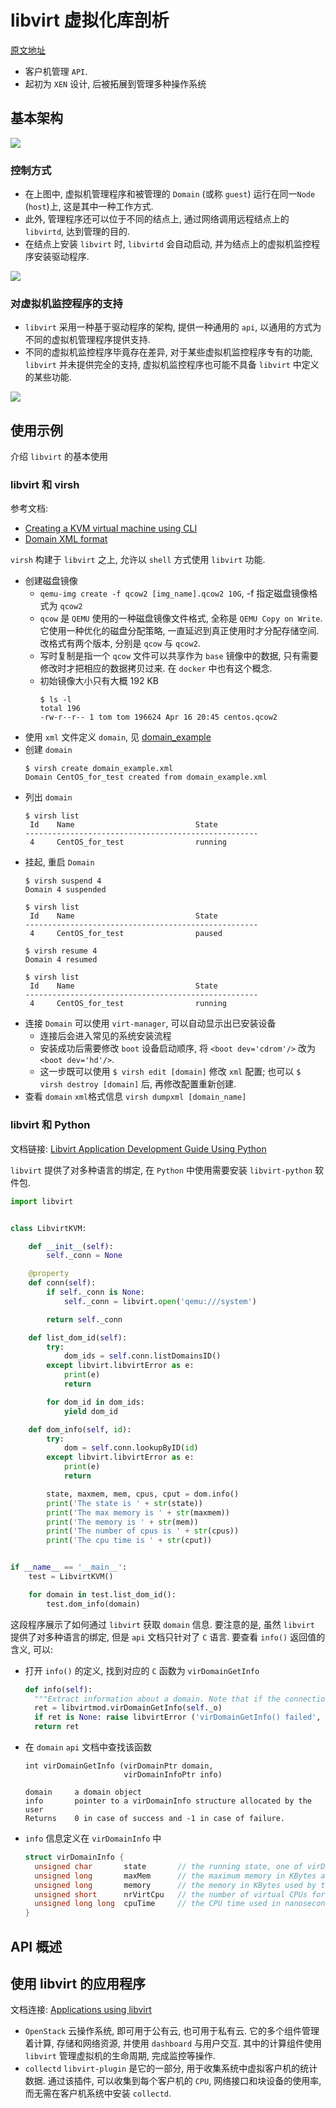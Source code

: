 # libvirt 虚拟化库剖析
[原文地址](https://www.ibm.com/developerworks/cn/linux/l-libvirt/)

- 客户机管理 `API`.
- 起初为 `XEN` 设计,  后被拓展到管理多种操作系统

## 基本架构
![](https://www.ibm.com/developerworks/cn/linux/l-libvirt/figure1.gif)

### 控制方式
- 在上图中, 虚拟机管理程序和被管理的 `Domain` (或称 `guest`) 运行在同一`Node` (`host`)上, 这是其中一种工作方式.
- 此外, 管理程序还可以位于不同的结点上, 通过网络调用远程结点上的 `libvirtd`, 达到管理的目的.
- 在结点上安装 `libvirt` 时, `libvirtd` 会自动启动, 并为结点上的虚拟机监控程序安装驱动程序.

![](https://www.ibm.com/developerworks/cn/linux/l-libvirt/figure2.gif)

### 对虚拟机监控程序的支持
- `libvirt` 采用一种基于驱动程序的架构, 提供一种通用的 `api`, 以通用的方式为不同的虚拟机管理程序提供支持.
- 不同的虚拟机监控程序毕竟存在差异, 对于某些虚拟机监控程序专有的功能, `libvirt` 并未提供完全的支持, 虚拟机监控程序也可能不具备 `libvirt` 中定义的某些功能.

![](https://www.ibm.com/developerworks/cn/linux/l-libvirt/figure3.gif)

## 使用示例
介绍 `libvirt` 的基本使用
### libvirt 和 virsh
参考文档:
- [Creating a KVM virtual machine using CLI](https://www.rivy.org/2013/02/creating-a-kvm-virtual-machine/)
- [Domain XML format](https://libvirt.org/formatdomain.html)

`virsh` 构建于 `libvirt` 之上, 允许以 `shell` 方式使用 `libvirt` 功能.

- 创建磁盘镜像
  - `qemu-img create -f qcow2 [img_name].qcow2 10G`, -f 指定磁盘镜像格式为 `qcow2`
  - `qcow` 是 `QEMU` 使用的一种磁盘镜像文件格式, 全称是 `QEMU Copy on Write`. 它使用一种优化的磁盘分配策略, 一直延迟到真正使用时才分配存储空间. 改格式有两个版本, 分别是 `qcow` 与 `qcow2`.
  - 写时复制是指一个 `qcow` 文件可以共享作为 `base` 镜像中的数据, 只有需要修改时才把相应的数据拷贝过来. 在 `docker` 中也有这个概念.
  - 初始镜像大小只有大概 192 KB
    ```
    $ ls -l
    total 196
    -rw-r--r-- 1 tom tom 196624 Apr 16 20:45 centos.qcow2
    ```
- 使用 `xml` 文件定义 `domain`, 见 [domain_example](./domain_example.xml)
- 创建 `domain`
  ```
  $ virsh create domain_example.xml
  Domain CentOS_for_test created from domain_example.xml
  ```
- 列出 `domain`
  ```
  $ virsh list
   Id    Name                           State
  ----------------------------------------------------
   4     CentOS_for_test                running
  ```
- 挂起, 重启 `Domain`
  ```
  $ virsh suspend 4
  Domain 4 suspended

  $ virsh list
   Id    Name                           State
  ----------------------------------------------------
   4     CentOS_for_test                paused

  $ virsh resume 4
  Domain 4 resumed

  $ virsh list
   Id    Name                           State
  ----------------------------------------------------
   4     CentOS_for_test                running
  ```
- 连接 `Domain` 可以使用 `virt-manager`, 可以自动显示出已安装设备
  - 连接后会进入常见的系统安装流程
  - 安装成功后需要修改 `boot` 设备启动顺序, 将 `<boot dev='cdrom'/>` 改为 `<boot dev='hd'/>`.
  - 这一步既可以使用 `$ virsh edit [domain]` 修改 `xml` 配置; 也可以 `$ virsh destroy [domain]` 后, 再修改配置重新创建.
- 查看 `domain` `xml`格式信息  `virsh dumpxml [domain_name]`

### libvirt 和 Python
文档链接: [Libvirt Application Development Guide Using Python](https://libvirt.org/docs/libvirt-appdev-guide-python/en-US/html/)

`libvirt` 提供了对多种语言的绑定, 在 `Python` 中使用需要安装 `libvirt-python` 软件包.

```Python
import libvirt


class LibvirtKVM:

    def __init__(self):
        self._conn = None

    @property
    def conn(self):
        if self._conn is None:
            self._conn = libvirt.open('qemu:///system')

        return self._conn

    def list_dom_id(self):
        try:
            dom_ids = self.conn.listDomainsID()
        except libvirt.libvirtError as e:
            print(e)
            return

        for dom_id in dom_ids:
            yield dom_id

    def dom_info(self, id):
        try:
            dom = self.conn.lookupByID(id)
        except libvirt.libvirtError as e:
            print(e)
            return

        state, maxmem, mem, cpus, cput = dom.info()
        print('The state is ' + str(state))
        print('The max memory is ' + str(maxmem))
        print('The memory is ' + str(mem))
        print('The number of cpus is ' + str(cpus))
        print('The cpu time is ' + str(cput))


if __name__ == '__main__':
    test = LibvirtKVM()

    for domain in test.list_dom_id():
        test.dom_info(domain)
```

这段程序展示了如何通过 `libvirt` 获取 `domain` 信息. 要注意的是, 虽然 `libvirt` 提供了对多种语言的绑定, 但是 `api` 文档只针对了 `C` 语言. 要查看 `info()` 返回值的含义, 可以:
- 打开 `info()` 的定义, 找到对应的 `C` 函数为 `virDomainGetInfo`
  ```python
  def info(self):
    """Extract information about a domain. Note that if the connection used to get the domain is limited only a partial set of the information can be extracted. """
    ret = libvirtmod.virDomainGetInfo(self._o)
    if ret is None: raise libvirtError ('virDomainGetInfo() failed', dom=self)
    return ret
  ```
- 在 `domain` `api` 文档中查找该函数
  ```
  int virDomainGetInfo (virDomainPtr domain,
                        virDomainInfoPtr info)

  domain     a domain object
  info       pointer to a virDomainInfo structure allocated by the user
  Returns    0 in case of success and -1 in case of failure.
  ```
- `info` 信息定义在 `virDomainInfo` 中
  ```C
  struct virDomainInfo {
    unsigned char       state       // the running state, one of virDomainState
    unsigned long       maxMem      // the maximum memory in KBytes allowed
    unsigned long       memory      // the memory in KBytes used by the domain
    unsigned short      nrVirtCpu   // the number of virtual CPUs for the domain
    unsigned long long  cpuTime     // the CPU time used in nanoseconds
  }
  ```

## API 概述

## 使用 libvirt 的应用程序
文档连接: [Applications using libvirt](https://libvirt.org/apps.html)

- `OpenStack` 云操作系统, 即可用于公有云, 也可用于私有云. 它的多个组件管理着计算, 存储和网络资源, 并使用 `dashboard` 与用户交互. 其中的计算组件使用 `libvirt` 管理虚拟机的生命周期, 完成监控等操作.
- `collectd` `libvirt-plugin` 是它的一部分, 用于收集系统中虚拟客户机的统计数据. 通过该插件, 可以收集到每个客户机的 `CPU`, 网络接口和块设备的使用率, 而无需在客户机系统中安装 `collectd`.
